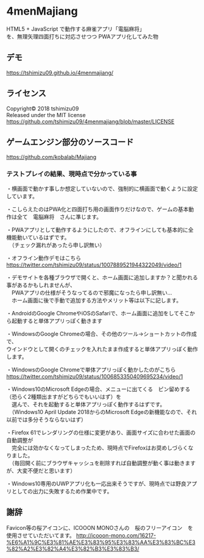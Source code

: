 # 4menMajiang
HTML5 + JavaScript で動作する麻雀アプリ「電脳麻将」<br>
を、無理矢理四面打ちに対応させつつ
PWAアプリ化してみた物

## デモ
https://tshimizu09.github.io/4menmajiang/

## ライセンス
Copyright&copy; 2018 tshimizu09<br>
Released under the MIT license<br>
https://github.com/tshimizu09/4menmajiang/blob/master/LICENSE

## ゲームエンジン部分のソースコード
https://github.com/kobalab/Majiang

### テストプレイの結果、現時点で分かっている事
・横画面で動かす事しか想定していないので、強制的に横画面で動くように設定しています。

・こしらえたのはPWA化と四面打ち用の画面作りだけなので、ゲームの基本動作は全て　電脳麻将　さんに準じます。

・PWAアプリとして動作するようにしたので、オフラインにしても基本的に全機能動いているはずです。<br>
　（チェック漏れがあったら申し訳無い）

・オフライン動作デモはこちら
https://twitter.com/tshimizu09/status/1007889521944322049/video/1

・デモサイトを各種ブラウザで開くと、ホーム画面に追加しますか？と聞かれる事があるかもしれませんが、<br>
　PWAアプリの仕様がそうなってるので邪魔になったら申し訳無い…<br>
　ホーム画面に後で手動で追加する方法やメリット等は以下に記します。

・AndroidのGoogle ChromeやiOSのSafariで、ホーム画面に追加をしてそこから起動すると単体アプリっぽく動きます

・WindowsのGoogle Chromeの場合、その他のツール→ショートカットの作成で、<br>ウインドウとして開くのチェックを入れたまま作成すると単体アプリっぽく動作します。

・WindowsのGoogle Chromeで単体アプリっぽく動かしたのがこちら
https://twitter.com/tshimizu09/status/1006853350409695234/video/1

・Windows10のMicrosoft Edgeの場合、メニューに出てくる　ピン留めする（恐らく2種類出ますがどちらでもいいはず）を<br>　選んで、それを起動すると単体アプリっぽく動作するはずです。<br>
　（Windows10 April Update 2018からのMicrosoft Edgeの新機能なので、それ以前では多分そうならないはず）

・Firefox 61でレンダリングの仕様に変更があり、画面サイズに合わせた画面の自動調整が<br>　完全には効かなくなってしまったため、現時点でFirefoxはお奨めしづらくなりました。<br>
　（毎回開く前にブラウザキャッシュを削除すれば自動調整が動く事は動きますが、大変不便だと思います）

・Windows10専用のUWPアプリ化も一応出来そうですが、現時点では野良アプリとしての出力に失敗するため作業中です。

## 謝辞
Favicon等の桜アイコンに、ICOOON MONOさんの　桜のフリーアイコン　を使用させていただいてます。
http://icooon-mono.com/16217-%E6%A1%9C%E3%81%AE%E3%83%95%E3%83%AA%E3%83%BC%E3%82%A2%E3%82%A4%E3%82%B3%E3%83%B3/
